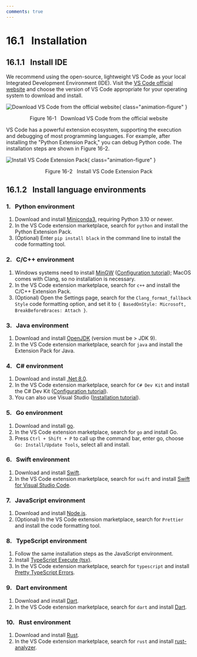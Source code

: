 ```yaml
---
comments: true
---
```


# 16.1 &nbsp; Installation

## 16.1.1 &nbsp; Install IDE

We recommend using the open-source, lightweight VS Code as your local Integrated Development Environment (IDE). Visit the [VS Code official website](https://code.visualstudio.com/) and choose the version of VS Code appropriate for your operating system to download and install.

![Download VS Code from the official website](installation.assets/vscode_installation.png){ class="animation-figure" }

<p align="center"> Figure 16-1 &nbsp; Download VS Code from the official website </p>

VS Code has a powerful extension ecosystem, supporting the execution and debugging of most programming languages. For example, after installing the "Python Extension Pack," you can debug Python code. The installation steps are shown in Figure 16-2.

![Install VS Code Extension Pack](installation.assets/vscode_extension_installation.png){ class="animation-figure" }

<p align="center"> Figure 16-2 &nbsp; Install VS Code Extension Pack </p>

## 16.1.2 &nbsp; Install language environments

### 1. &nbsp; Python environment

1. Download and install [Miniconda3](https://docs.conda.io/en/latest/miniconda.html), requiring Python 3.10 or newer.
2. In the VS Code extension marketplace, search for `python` and install the Python Extension Pack.
3. (Optional) Enter `pip install black` in the command line to install the code formatting tool.

### 2. &nbsp; C/C++ environment

1. Windows systems need to install [MinGW](https://sourceforge.net/projects/mingw-w64/files/) ([Configuration tutorial](https://blog.csdn.net/qq_33698226/article/details/129031241)); MacOS comes with Clang, so no installation is necessary.
2. In the VS Code extension marketplace, search for `c++` and install the C/C++ Extension Pack.
3. (Optional) Open the Settings page, search for the `Clang_format_fallback Style` code formatting option, and set it to `{ BasedOnStyle: Microsoft, BreakBeforeBraces: Attach }`.

### 3. &nbsp; Java environment

1. Download and install [OpenJDK](https://jdk.java.net/18/) (version must be > JDK 9).
2. In the VS Code extension marketplace, search for `java` and install the Extension Pack for Java.

### 4. &nbsp; C# environment

1. Download and install [.Net 8.0](https://dotnet.microsoft.com/en-us/download).
2. In the VS Code extension marketplace, search for `C# Dev Kit` and install the C# Dev Kit ([Configuration tutorial](https://code.visualstudio.com/docs/csharp/get-started)).
3. You can also use Visual Studio ([Installation tutorial](https://learn.microsoft.com/zh-cn/visualstudio/install/install-visual-studio?view=vs-2022)).

### 5. &nbsp; Go environment

1. Download and install [go](https://go.dev/dl/).
2. In the VS Code extension marketplace, search for `go` and install Go.
3. Press `Ctrl + Shift + P` to call up the command bar, enter go, choose `Go: Install/Update Tools`, select all and install.

### 6. &nbsp; Swift environment

1. Download and install [Swift](https://www.swift.org/download/).
2. In the VS Code extension marketplace, search for `swift` and install [Swift for Visual Studio Code](https://marketplace.visualstudio.com/items?itemName=sswg.swift-lang).

### 7. &nbsp; JavaScript environment

1. Download and install [Node.js](https://nodejs.org/en/).
2. (Optional) In the VS Code extension marketplace, search for `Prettier` and install the code formatting tool.

### 8. &nbsp; TypeScript environment

1. Follow the same installation steps as the JavaScript environment.
2. Install [TypeScript Execute (tsx)](https://github.com/privatenumber/tsx?tab=readme-ov-file#global-installation).
3. In the VS Code extension marketplace, search for `typescript` and install [Pretty TypeScript Errors](https://marketplace.visualstudio.com/items?itemName=yoavbls.pretty-ts-errors).

### 9. &nbsp; Dart environment

1. Download and install [Dart](https://dart.dev/get-dart).
2. In the VS Code extension marketplace, search for `dart` and install [Dart](https://marketplace.visualstudio.com/items?itemName=Dart-Code.dart-code).

### 10. &nbsp; Rust environment

1. Download and install [Rust](https://www.rust-lang.org/tools/install).
2. In the VS Code extension marketplace, search for `rust` and install [rust-analyzer](https://marketplace.visualstudio.com/items?itemName=rust-lang.rust-analyzer).
